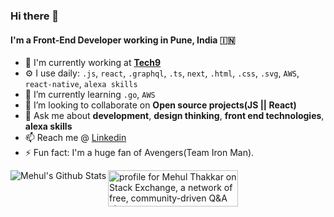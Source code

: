 ### Hi there 👋

#### I'm a Front-End Developer working in Pune, India :india:


- 🏢 I'm currently working at [**Tech9**](https://tech9.com/)
- ⚙️ I use daily: `.js`, `react`, `.graphql`, `.ts`, `next`, `.html`, `.css`, `.svg`, `AWS`, `react-native`, `alexa skills`
- 🌱 I’m currently learning `.go`, `AWS`
- 👯 I’m looking to collaborate on **Open source projects(JS || React)**
- 💬 Ask me about **development**, **design thinking**, **front end technologies**, **alexa skills**
- 📫 Reach me @ [Linkedin](https://www.linkedin.com/in/mehulcse/)
- ⚡ Fun fact: I'm a huge fan of Avengers(Team Iron Man).


<a href="https://github.com/mehulcse"><img align="left" alt="Mehul's Github Stats" src="https://github-readme-stats.vercel.app/api?username=mehulcse&show_icons=true&hide_border=true&count_private=true&include_all_commits=true&theme=dracula" /></a>


<a href="https://stackexchange.com/users/9275452"><img src="https://stackexchange.com/users/flair/9275452.png?theme=dark" width="208" height="58" alt="profile for Mehul Thakkar on Stack Exchange, a network of free, community-driven Q&amp;A sites" title="profile for Mehul Thakkar on Stack Exchange, a network of free, community-driven Q&amp;A sites"></a>

